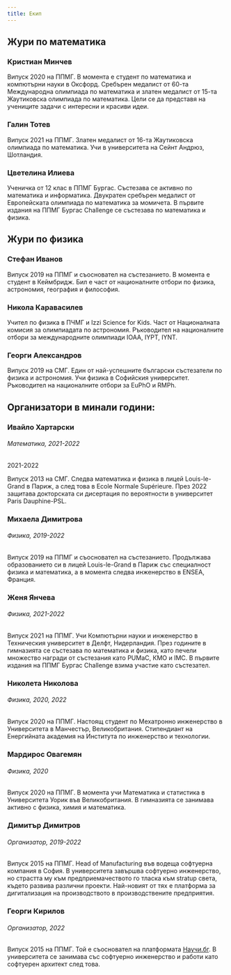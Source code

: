```yaml
---
title: Екип
---
```


## Жури по математика

### Kристиан Минчев

Випуск 2020 на ППМГ. В момента е студент по математика и компютърни науки в Оксфорд. Сребърен медалист от 60-та Международна олимпиада по математика и златен медалист от 15-та Жаутиковска олимпиада по математика. Цели се да представя на учениците задачи с интересни и красиви идеи.

### Галин Тотев

Випуск 2021 на ППМГ. Златен медалист от 16-та Жаутиковска олимпиада по математика. Учи в университета на Сейнт Андрюз, Шотландия.

### Цветелина Илиева

Ученичка от 12 клас в ППМГ Бургас. Състезава се активно по математика и информатика. Двукратен сребърен медалист от Европейската олимпиада по математика за момичета. В първите издания на ППМГ Бургас Challenge се състезава по математика и физика.

## Жури по физика

### Стефан Иванов

Випуск 2019 на ППМГ и съосновател на състезанието. В момента е студент в Кеймбридж. Бил е част от националните отбори по физика, астрономия, география и философия. 

### Никола Каравасилев

Учител по физика в ПЧМГ и Izzi Science for Kids. Част от Националната комисия за олимпиадата по астрономия. Ръководител на националните отбори за международните олимпиади IOAA, IYPT, IYNT. 

### Георги Александров

Випуск 2019 на СМГ. Един от най-успешните български състезатели по физика и астрономия. Учи физика в Софийския университет. Ръководител на националните отбори за EuPhO и RMPh. 

## Организатори в минали години:

### Ивайло Хартарски  
###### Математика, 2021-2022
2021-2022

Випуск 2013 на СМГ. Следва математика и физика в лицей Louis-le-Grand в Париж, а след това в Ecole Normale Supérieure. През 2022 защитава докторската си дисертация по вероятности в университет Paris Dauphine-PSL.

### Михаела Димитрова  
###### Физика, 2019-2022

Випуск 2019 на ППМГ и съосновател на състезанието. Продължава образованието си в лицей Louis-le-Grand в Париж със специалност физика и математика, а в момента следва инженерство в ENSEA, Франция.

### Женя Янчева  
###### Физика, 2021-2022

Випуск 2021 на ППМГ. Учи Компютърни науки и инженерство в Техническия университет в Делфт, Нидерландия. През годините в гимназията се състезава по математика и физика, като печели множество награди от състезания като PUMaC, КМО и IMC. В първите издания на ППМГ Бургас Challenge взима участие като състезател.

### Николета Николова  
###### Физика, 2020, 2022

Випуск 2020 на ППМГ. Настоящ студент по Мехатронно инженерство в Университета в Манчестър, Великобритания. Стипендиант на Енергийната академия на Института по инженерство и технологии.

### Мардирос Овагемян  
###### Физика, 2020

Випуск 2020 на ППМГ. В момента учи Математика и статистика в Университета Уорик във Великобритания.
В гимназията се занимава активно с физика, химия и математика.

### Димитър Димитров  
###### Организатор, 2019-2022

Випуск 2015 на ППМГ. Head of Manufacturing във водеща софтуерна компания в София. В университета завършва софтуерно инженерство, но страстта му към предприемачеството го тласка към stratup света, където развива различни проекти. Най-новият от тях е платформа за дигитализация на производството в производствените предприятия.

### Георги Кирилов  
###### Организатор, 2022

Випуск 2015 на ППМГ. Той е съосновател на платформата [Научи.бг](https://nauchi.bg/). В университета се занимава със софтуерно инженерство и работи като софтуерен архитект след това.